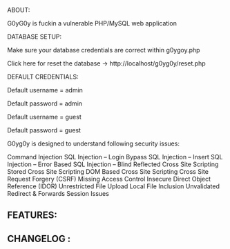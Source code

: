 
ABOUT:

G0yG0y is fuckin a vulnerable PHP/MySQL web application

DATABASE SETUP: 

Make sure your database credentials are correct within g0ygoy.php

<?php
	$u = "root"; //username 
	$p = ""; //password
?>

Click here for reset the database -> http://localhost/g0yg0y/reset.php

DEFAULT CREDENTIALS:

Default username = admin

Default password = admin

Default username = guest

Default password = guest


G0yg0y is designed to understand following security issues:

Command Injection
SQL Injection – Login Bypass
SQL Injection – Insert 
SQL Injection – Error Based
SQL Injection – Blind
Reflected Cross Site Scripting
Stored Cross Site Scripting
DOM Based Cross Site Scripting
Cross Site Request Forgery (CSRF)
Missing Access Control
Insecure Direct Object Reference (IDOR)
Unrestricted File Upload
Local File Inclusion
Unvalidated Redirect & Forwards
Session Issues


FEATURES:
-

CHANGELOG : 
-




